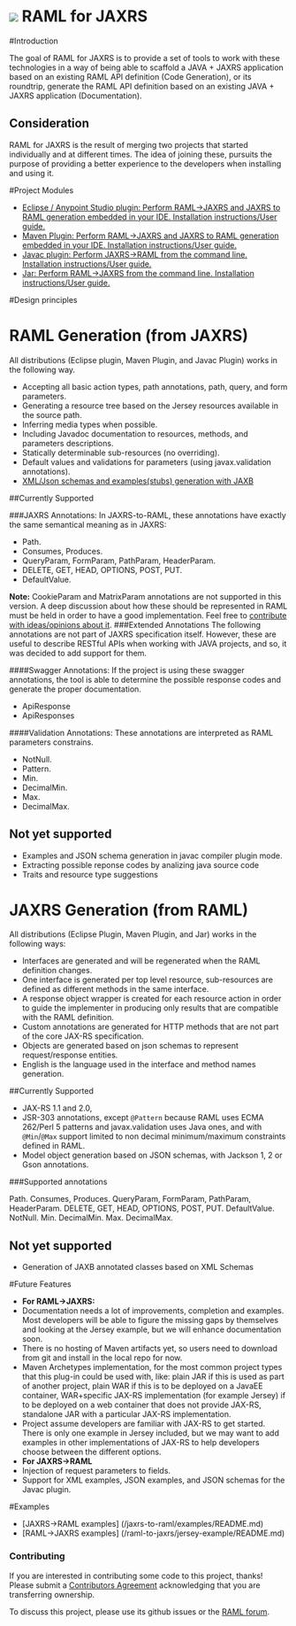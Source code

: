 ![](http://raml.org/images/logo.png)
RAML for JAXRS
===============

#Introduction

The goal of RAML for JAXRS is to provide a set of tools to work with these technologies in a way of being able to scaffold a JAVA + JAXRS application based on an existing RAML API definition (Code Generation),
or its roundtrip, generate the RAML API definition based on an existing JAVA + JAXRS application (Documentation).

## Consideration
RAML for JAXRS is the result of merging two projects that started individually and at different times. The idea of joining these, pursuits the purpose of providing a better experience to the developers when installing and using it.

#Project Modules

- [Eclipse / Anypoint Studio plugin: Perform RAML->JAXRS and JAXRS to RAML generation embedded in your IDE. Installation instructions/User guide.](/eclipseplugin.md)
- [Maven Plugin: Perform RAML->JAXRS and JAXRS to RAML generation embedded in your IDE. Installation instructions/User guide.](/raml-to-jaxrs/maven-plugin/README.md)
- [Javac plugin: Perform JAXRS->RAML from the command line. Installation instructions/User guide.](/javac.md)
- [Jar: Perform RAML->JAXRS from the command line. Installation instructions/User guide.](/raml-to-jaxrs/core/README.md)

#Design principles

# RAML Generation (from JAXRS)
All distributions (Eclipse plugin, Maven Plugin, and Javac Plugin) works in the following way.

- Accepting all basic action types, path annotations, path, query, and form parameters.
- Generating a resource tree based on the Jersey resources available in the source path.
- Inferring media types when possible.
- Including Javadoc documentation to resources, methods, and parameters descriptions.
- Statically determinable sub-resources (no overriding).
- Default values and validations for parameters (using javax.validation annotations).
- [XML/Json schemas and examples(stubs) generation with JAXB](/jaxrs-to-raml/jaxb.md)

##Currently Supported

###JAXRS Annotations:
In JAXRS-to-RAML, these annotations have exactly the same semantical meaning as in JAXRS:
- Path.
- Consumes, Produces.
- QueryParam, FormParam, PathParam, HeaderParam.
- DELETE, GET, HEAD, OPTIONS, POST, PUT.
- DefaultValue.

**Note:** CookieParam and MatrixParam annotations are not supported in this version. A deep discussion
about how these should be represented in RAML must be held in order to have a good implementation. Feel free to [contribute
with ideas/opinions about it](https://github.com/mulesoft/jaxrs-to-raml/issues?labels=Cookie%26Matrix+params&milestone=&page=1&state=closed).
###Extended Annotations
The following annotations are not part of JAXRS specification itself. However, these are useful to describe RESTful APIs when working with
JAVA projects, and so, it was decided to add support for them.

####Swagger Annotations:
If the project is using these swagger annotations, the tool is able to determine the possible response codes
and generate the proper documentation.
- ApiResponse
- ApiResponses

####Validation Annotations:
These annotations are interpreted as RAML parameters constrains.
- NotNull.
- Pattern.
- Min.
- DecimalMin.
- Max.
- DecimalMax.

## Not yet supported

- Examples and JSON schema generation in javac compiler  plugin mode.
- Extracting possible reponse codes by analizing java source code
- Traits and resource type suggestions


# JAXRS Generation (from RAML)
All distributions (Eclipse Plugin, Maven Plugin, and Jar) works in the following ways:

- Interfaces are generated and will be regenerated when the RAML definition changes.
- One interface is generated per top level resource, sub-resources are defined as different methods in the same interface.
- A response object wrapper is created for each resource action in order to guide the implementer in producing only results
that are compatible with the RAML definition.
- Custom annotations are generated for HTTP methods that are not part of the core JAX-RS specification.
- Objects are generated based on json schemas to represent request/response entities.
- English is the language used in the interface and method names generation.

##Currently Supported
- JAX-RS 1.1 and 2.0,
- JSR-303 annotations, except `@Pattern` because RAML uses ECMA 262/Perl 5 patterns and javax.validation uses Java ones,
and with `@Min`/`@Max` support limited to non decimal minimum/maximum constraints defined in RAML.
- Model object generation based on JSON schemas, with Jackson 1, 2 or Gson annotations.

###Supported annotations 

Path.
Consumes, Produces.
QueryParam, FormParam, PathParam, HeaderParam.
DELETE, GET, HEAD, OPTIONS, POST, PUT.
DefaultValue.
NotNull.
Min.
DecimalMin.
Max.
DecimalMax.

## Not yet supported

- Generation of JAXB annotated classes based on XML Schemas


#Future Features

- **For RAML->JAXRS:**
 - Documentation needs a lot of improvements, completion and examples. Most developers will be able to figure the missing gaps by themselves and looking at the Jersey example, but we will enhance documentation soon.
 - There is no hosting of Maven artifacts yet, so users need to download from git and install in the local repo for now.
 - Maven Archetypes implementation, for the most common project types that this plug-in could be used with, like: plain JAR if this is used as part of another project, plain WAR if this is to be deployed on a JavaEE container, WAR+specific JAX-RS implementation (for example Jersey) if to be deployed on a web container that does not provide JAX-RS, standalone JAR with a particular JAX-RS implementation.
 - Project assume developers are familiar with JAX-RS to get started. There is only one example in Jersey included, but we may want to add examples in other implementations of JAX-RS to help developers choose between the different options.
- **For JAXRS->RAML**
 - Injection of request parameters to fields.
 - Support for XML examples, JSON examples, and JSON schemas for the Javac plugin.

#Examples

- [JAXRS->RAML examples] (/jaxrs-to-raml/examples/README.md)  
- [RAML->JAXRS examples] (/raml-to-jaxrs/jersey-example/README.md)

### Contributing
If you are interested in contributing some code to this project, thanks! Please submit a [Contributors Agreement](https://api-notebook.anypoint.mulesoft.com/notebooks#bc1cf75a0284268407e4) acknowledging that you are transferring ownership.

To discuss this project, please use its github issues or the [RAML forum](http://forums.raml.org/).
